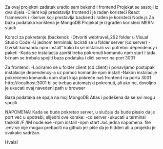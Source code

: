 Za ovaj projektni zadatak uradio sam bekend i frontend
Projekat se sastoji iz dva dijela
-Client koji predstavlja frontend i je rađen koristeći React framework i
-Server koji prestavlja backend i rađen je koristeći Node.js
Za bazu podataka korištena je MongoDB
Projekat je izgrađen koristeći MERN stack

Koraci za pokretanje (backend):
-Otvoriti webtravel_292 folder u Visual Studio Code
-U jednom terminalu locirati se u folder server (cd server)
-Izvršiti komandu npm install" kako bi se instalirali svi potrebni dependency i paketi
-Kada se instalacija završi treba pokrenuti komandu npm start i tada bi nam se trebala spojiti baza podataka i dići server na port 3001

Za frontend:
-Lociramo se u folder client (cd client) i ponavljamo postupak instalacije dependency-a uz pomoć komande npm install
-Nakon instalacije pokrećemo komandu npm start koja pokreće naš frontend na portu 3001
http://localhost:3001 bi se trebao automatski pokrenuti, ali ako ne, dovoljno je ukucati ovaj navedeni path u browser

Baza podataka se spaja na moj MongoDB Atlas i podešena da se svi mogu spojiti 

NAPOMENA:
Kada se bude pokretao server, u slučaju da bude pisalo da je port već u upotrebi, slijediti ove korake:
-cd server
-ukucati u terminal taskkill /F /IM node.exe
-npm install
-npm start
Još jedna napomena: file .env se nije mogao prebaciti na github jer piše da je hidden ali u projektu je svakako sadržan.

Hvala!
